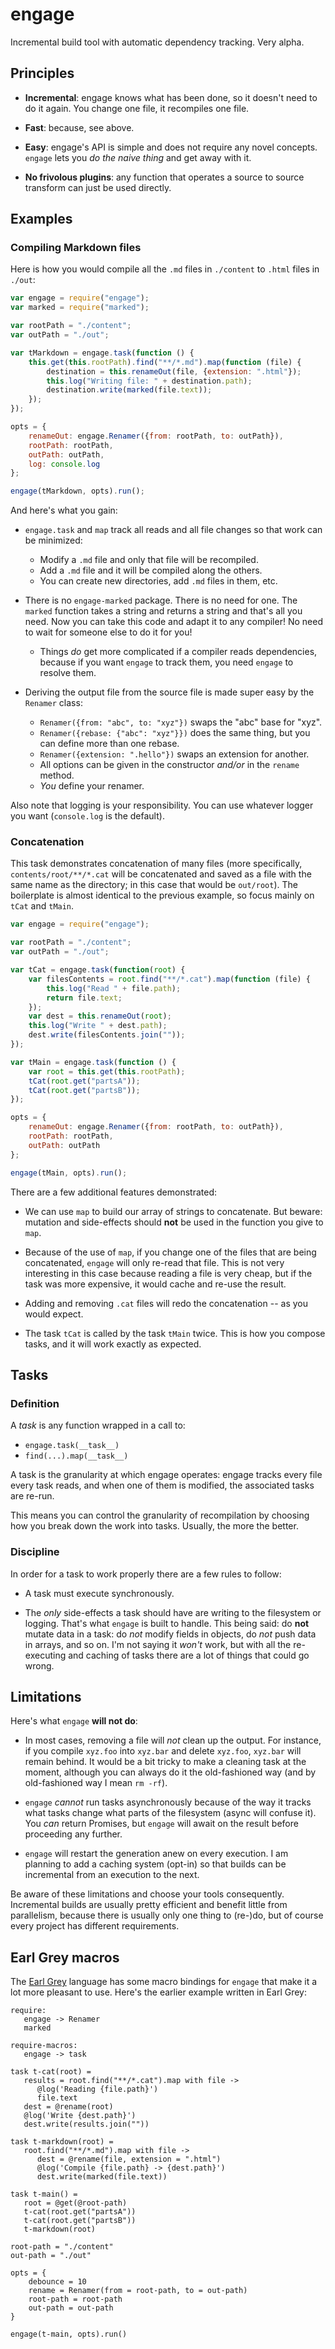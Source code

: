 
engage
======

Incremental build tool with automatic dependency tracking. Very alpha.


Principles
----------

* **Incremental**: engage knows what has been done, so it doesn't need
  to do it again. You change one file, it recompiles one file.

* **Fast**: because, see above.

* **Easy**: engage's API is simple and does not require any novel
  concepts. `engage` lets you *do the naive thing* and get away with
  it.

* **No frivolous plugins**: any function that operates a source to
  source transform can just be used directly.



Examples
--------

### Compiling Markdown files

Here is how you would compile all the `.md` files in `./content` to
`.html` files in `./out`:

```javascript
var engage = require("engage");
var marked = require("marked");

var rootPath = "./content";
var outPath = "./out";

var tMarkdown = engage.task(function () {
    this.get(this.rootPath).find("**/*.md").map(function (file) {
        destination = this.renameOut(file, {extension: ".html"});
        this.log("Writing file: " + destination.path);
        destination.write(marked(file.text));
    });
});

opts = {
    renameOut: engage.Renamer({from: rootPath, to: outPath}),
    rootPath: rootPath,
    outPath: outPath,
    log: console.log
};

engage(tMarkdown, opts).run();
```

And here's what you gain:

* `engage.task` and `map` track all reads and all file changes so that
  work can be minimized:
  * Modify a `.md` file and only that file will be recompiled.
  * Add a `.md` file and it will be compiled along the others.
  * You can create new directories, add `.md` files in them, etc.

* There is no `engage-marked` package. There is no need for one. The
  `marked` function takes a string and returns a string and that's all
  you need. Now you can take this code and adapt it to any compiler!
  No need to wait for someone else to do it for you!
  * Things *do* get more complicated if a compiler reads dependencies,
    because if you want `engage` to track them, you need `engage` to
    resolve them.

* Deriving the output file from the source file is made super easy by
  the `Renamer` class:
  * `Renamer({from: "abc", to: "xyz"})` swaps the "abc" base for "xyz".
  * `Renamer({rebase: {"abc": "xyz"}})` does the same thing, but you can
    define more than one rebase.
  * `Renamer({extension: ".hello"})` swaps an extension for another.
  * All options can be given in the constructor *and/or* in the `rename`
    method.
  * *You* define your renamer.

Also note that logging is your responsibility. You can use whatever
logger you want (`console.log` is the default).
  

### Concatenation

This task demonstrates concatenation of many files (more specifically,
`contents/root/**/*.cat` will be concatenated and saved as a file with
the same name as the directory; in this case that would be
`out/root`). The boilerplate is almost identical to the previous
example, so focus mainly on `tCat` and `tMain`.

```javascript
var engage = require("engage");

var rootPath = "./content";
var outPath = "./out";

var tCat = engage.task(function(root) {
    var filesContents = root.find("**/*.cat").map(function (file) {
        this.log("Read " + file.path);
        return file.text;
    });
    var dest = this.renameOut(root);
    this.log("Write " + dest.path);
    dest.write(filesContents.join(""));
});

var tMain = engage.task(function () {
    var root = this.get(this.rootPath);
    tCat(root.get("partsA"));
    tCat(root.get("partsB"));
});

opts = {
    renameOut: engage.Renamer({from: rootPath, to: outPath}),
    rootPath: rootPath,
    outPath: outPath
};

engage(tMain, opts).run();
```

There are a few additional features demonstrated:

* We can use `map` to build our array of strings to concatenate. But
  beware: mutation and side-effects should **not** be used in the
  function you give to `map`.

* Because of the use of `map`, if you change one of the files that are
  being concatenated, `engage` will only re-read that file. This is
  not very interesting in this case because reading a file is very
  cheap, but if the task was more expensive, it would cache and re-use
  the result.

* Adding and removing `.cat` files will redo the concatenation -- as
  you would expect.

* The task `tCat` is called by the task `tMain` twice. This is how you
  compose tasks, and it will work exactly as expected.



Tasks
-----

### Definition

A *task* is any function wrapped in a call to:

* `engage.task(__task__)`
* `find(...).map(__task__)`

A task is the granularity at which engage operates: engage tracks
every file every task reads, and when one of them is modified, the
associated tasks are re-run.

This means you can control the granularity of recompilation by
choosing how you break down the work into tasks. Usually, the more the
better.


### Discipline

In order for a task to work properly there are a few rules to follow:

* A task must execute synchronously.

* The *only* side-effects a task should have are writing to the
  filesystem or logging. That's what `engage` is built to handle. This
  being said: do **not** mutate data in a task: do *not* modify fields
  in objects, do *not* push data in arrays, and so on. I'm not saying
  it *won't* work, but with all the re-executing and caching of tasks
  there are a lot of things that could go wrong.



Limitations
-----------

Here's what `engage` **will not do**:

* In most cases, removing a file will *not* clean up the output. For
  instance, if you compile `xyz.foo` into `xyz.bar` and delete
  `xyz.foo`, `xyz.bar` will remain behind. It would be a bit tricky to
  make a cleaning task at the moment, although you can always do it
  the old-fashioned way (and by old-fashioned way I mean `rm -rf`).

* `engage` *cannot* run tasks asynchronously because of the way it
  tracks what tasks change what parts of the filesystem (async will
  confuse it). You *can* return Promises, but `engage` will await on
  the result before proceeding any further.

* `engage` will restart the generation anew on every execution. I am
  planning to add a caching system (opt-in) so that builds can be
  incremental from an execution to the next.

Be aware of these limitations and choose your tools
consequently. Incremental builds are usually pretty efficient and
benefit little from parallelism, because there is usually only one
thing to (re-)do, but of course every project has different
requirements.


Earl Grey macros
----------------

The [Earl Grey](http://earl-grey.io) language has some macro bindings
for `engage` that make it a lot more pleasant to use. Here's the
earlier example written in Earl Grey:

```earlgrey
require:
   engage -> Renamer
   marked

require-macros:
   engage -> task
    
task t-cat(root) =
   results = root.find("**/*.cat").map with file ->
      @log('Reading {file.path}')
      file.text
   dest = @rename(root)
   @log('Write {dest.path}')
   dest.write(results.join(""))

task t-markdown(root) =
   root.find("**/*.md").map with file ->
      dest = @rename(file, extension = ".html")
      @log('Compile {file.path} -> {dest.path}')
      dest.write(marked(file.text))

task t-main() =
   root = @get(@root-path)
   t-cat(root.get("partsA"))
   t-cat(root.get("partsB"))
   t-markdown(root)

root-path = "./content"
out-path = "./out"

opts = {
    debounce = 10
    rename = Renamer(from = root-path, to = out-path)
    root-path = root-path
    out-path = out-path
}

engage(t-main, opts).run()
```

